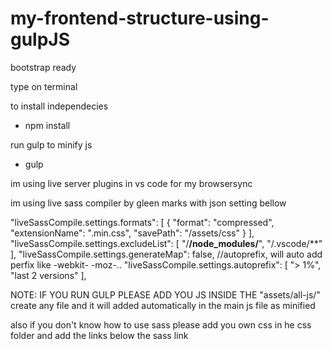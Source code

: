 # my-frontend-structure-using-gulpJS

bootstrap ready


type on terminal

to install independecies
- npm install

run gulp to minify js
- gulp

im using live server plugins in vs code for my browsersync

im using live sass compiler by gleen marks with json setting bellow

"liveSassCompile.settings.formats": [
    {
        "format": "compressed",
        "extensionName": ".min.css",
        "savePath": "/assets/css"
    }
],
"liveSassCompile.settings.excludeList": [
    "/**/node_modules/**",
    "/.vscode/**"
],
"liveSassCompile.settings.generateMap": false,
//autoprefix, will auto add perfix like -webkit- -moz-..
"liveSassCompile.settings.autoprefix": [
    "> 1%",
    "last 2 versions"
],


 NOTE:
 IF YOU RUN GULP PLEASE ADD YOU JS INSIDE THE "assets/all-js/" create any file and it will added automatically in the main js file as minified
 
 also if you don't know how to use sass please add you own css in he css folder and add the links below the sass link
